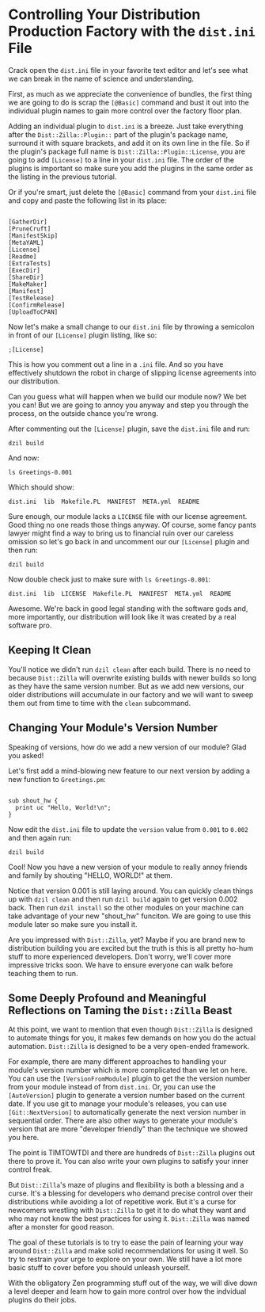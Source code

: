 # Controlling Your Distribution Production Factory with the `dist.ini` File

Crack open the `dist.ini` file in your favorite text editor and let's see what
we can break in the name of science and understanding.

First, as much as we appreciate the convenience of bundles, the first thing we
are going to do is scrap the `[@Basic]` command and bust it out into the
individual plugin names to gain more control over the factory floor plan.

Adding an individual plugin to `dist.ini` is a breeze. Just take everything
after the `Dist::Zilla::Plugin::` part of the plugin's package name, surround it
with square brackets, and add it on its own line in the file. So if the plugin's
package full name is `Dist::Zilla::Plugin::License`, you are going to add
`[License]` to a line in your `dist.ini` file. The order of the plugins is
important so make sure you add the plugins in the same order as the listing in
the previous tutorial.

Or if you're smart, just delete the `[@Basic]` command from your `dist.ini` file
and copy and paste the following list in its place:

```

[GatherDir]
[PruneCruft]
[ManifestSkip]
[MetaYAML]
[License]
[Readme]
[ExtraTests]
[ExecDir]
[ShareDir]
[MakeMaker]
[Manifest]
[TestRelease]
[ConfirmRelease]
[UploadToCPAN]

```

Now let's make a small change to our `dist.ini` file by throwing a semicolon in
front of our `[License]` plugin listing, like so:

`;[License]`

This is how you comment out a line in a `.ini` file. And so you have effectively
shutdown the robot in charge of slipping license agreements into our
distribution.

Can you guess what will happen when we build our module now? We bet you can! But
we are going to annoy you anyway and step you through the process, on the
outside chance you're wrong.

After commenting out the `[License]` plugin, save the `dist.ini` file and run:

`dzil build`

And now:

`ls Greetings-0.001`

Which should show:

`dist.ini  lib  Makefile.PL  MANIFEST  META.yml  README`

Sure enough, our module lacks a `LICENSE` file with our license agreement. Good
thing no one reads those things anyway. Of course, some fancy pants lawyer might
find a way to bring us to financial ruin over our careless omission so let's go
back in and uncomment our our `[License]` plugin and then run:

`dzil build`

Now double check just to make sure with `ls Greetings-0.001`:

`dist.ini  lib  LICENSE  Makefile.PL  MANIFEST  META.yml  README`

Awesome. We're back in good legal standing with the software gods and, more
importantly, our distribution will look like it was created by a real software
pro.

## Keeping It Clean

You'll notice we didn't run `dzil clean` after each build. There is no need to
because `Dist::Zilla` will overwrite existing builds with newer builds so long
as they have the same version number. But as we add new versions, our older
distributions will accumulate in our factory and we will want to sweep them out
from time to time with the `clean` subcommand.

## Changing Your Module's Version Number

Speaking of versions, how do we add a new version of our module? Glad you asked!

Let's first add a mind-blowing new feature to our next version by adding a new
function to `Greetings.pm`:

```prettyprint

sub shout_hw {
  print uc "Hello, World!\n";
}

```

Now edit the `dist.ini` file to update the `version` value from `0.001` to
`0.002` and then again run:

`dzil build`

Cool! Now you have a new version of your module to really annoy friends and
family by shouting "HELLO, WORLD!" at them.

Notice that version 0.001 is still laying around. You can quickly clean things
up with `dzil clean` and then run `dzil build` again to get version 0.002 back.
Then run `dzil install` so the other modules on your machine can take advantage
of your new "shout_hw" funciton. We are going to use this module later so make
sure you install it.

Are you impressed with `Dist::Zilla`, yet? Maybe if you are brand new to
distribution building you are excited but the truth is this is all pretty ho-hum
stuff to more experienced developers. Don't worry, we'll cover more impressive
tricks soon. We have to ensure everyone can walk before teaching them to run.

## Some Deeply Profound and Meaningful Reflections on Taming the `Dist::Zilla` Beast

At this point, we want to mention that even though `Dist::Zilla` is designed to
automate things for you, it makes few demands on how you do the actual
automation. `Dist::Zilla` is designed to be a very open-ended framework.

For example, there are many different approaches to handling your module's
version number which is more complicated than we let on here. You can use the
`[VersionFromModule]` plugin to get the the version number from your module
instead of from `dist.ini`. Or, you can use the `[AutoVersion]` plugin to
generate a version number based on the current date. If you use git to manage
your module's releases, you can use `[Git::NextVersion]` to automatically
generate the next version number in sequential order. There are also other ways
to generate your module's version that are more "developer friendly" than the
technique we showed you here.

The point is TIMTOWTDI and there are hundreds of `Dist::Zilla` plugins out there
to prove it. You can also write your own plugins to satisfy your inner control
freak.

But `Dist::Zilla`'s maze of plugins and flexibility is both a blessing and a
curse. It's a blessing for developers who demand precise control over their
distributions while avoiding a lot of repetitive work. But it's a curse for
newcomers wrestling with `Dist::Zilla` to get it to do what they want and who
may not know the best practices for using it. `Dist::Zilla` was named after a
monster for good reason.

The goal of these tutorials is to try to ease the pain of learning your way
around `Dist::Zilla` and make solid recommendations for using it well. So try to
restrain your urge to explore on your own. We still have a lot more basic stuff
to cover before you should unleash yourself.

With the obligatory Zen programming stuff out of the way, we will dive down a
level deeper and learn how to gain more control over how the indvidual plugins
do their jobs.
